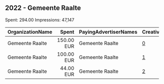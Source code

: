 ## 2022 - Gemeente Raalte 
Spent: 294.00
Impressions: 47,147

|OrganizationName|Spent|PayingAdvertiserNames|CreativeUrls|Impressions|Genders|AgeBrackets|CountryCodes|BillingAddresses|CandidateBallotInformation|
|:---|---:|:---|:---|---:|:---|:---|:---|:---|:---|
|Gemeente Raalte|150.00 EUR|Gemeente Raalte|[0](https://www.snap.com/political-ads/asset/f355c284c9032a5d8a813b98dc9242cb718d5deea92a2ee4b86f813cccedf68d?mediaType=mp4)|31,895||25-|netherlands|NL||
|Gemeente Raalte|100.00 EUR|Gemeente Raalte|[1](https://www.snap.com/political-ads/asset/a08595df2ad924aaa5d156eaaa2e49b7b83c89ec5933b07a4bca8310de59f3a7?mediaType=mp4)|8,054||18-30|netherlands|NL||
|Gemeente Raalte|44.00 EUR|Gemeente Raalte|[2](https://www.snap.com/political-ads/asset/c7350c52a36ca0b74d98a26829c22e7469a065d1a803b0a2ef5953759980cb2b?mediaType=mp4)|7,198||25-|netherlands|NL||
